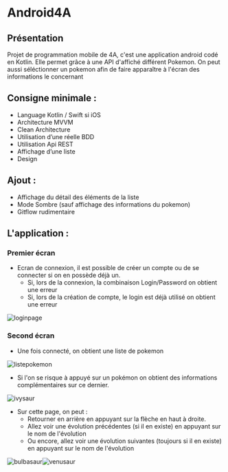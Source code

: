 # Android4A

## Présentation

Projet de programmation mobile de 4A, c'est une application android codé en Kotlin.
Elle permet grâce à une API d'affiché différent Pokemon.
On peut aussi séléctionner un pokemon afin de faire apparaître à l'écran des informations le concernant

## Consigne minimale :

  - Language Kotlin / Swift si iOS
  - Architecture MVVM
  - Clean Architecture
  - Utilisation d’une réelle BDD
  - Utilisation Api REST
  - Affichage d’une liste
  - Design

## Ajout :

  - Affichage du détail des éléments de la liste
  - Mode Sombre (sauf affichage des informations du pokemon)
  - Gitflow rudimentaire

## L'application :

### Premier écran

  - Ecran de connexion, il est possible de créer un compte ou de se connecter si on en possède déjà un.
    - Si, lors de la connexion, la combinaison Login/Password on obtient une erreur
    - Si, lors de la création de compte, le login est déjà utilisé on obtient une erreur

<img src="Images/LoginPage.jpg" alt="loginpage">



### Second écran

  - Une fois connecté, on obtient une liste de pokemon

<img src="Images/ListePokemon.jpg" alt="listepokemon">

  - Si l'on se risque à appuyé sur un pokémon on obtient des informations complémentaires sur ce dernier.
  
<img src="Images/ivysaur.jpg" alt="ivysaur">
  
  - Sur cette page, on peut :
    - Retourner en arrière en appuyant sur la flèche en haut à droite.
    - Allez voir une évolution précédentes (si il en existe) en appuyant sur le nom de l'évolution
    - Ou encore, allez voir une évolution suivantes (toujours si il en existe) en appuyant sur le nom de l'évolution

<img src="Images/bulbasaur.jpg" alt="bulbasaur"><img src="Images/venusaur.jpg" alt="venusaur">

